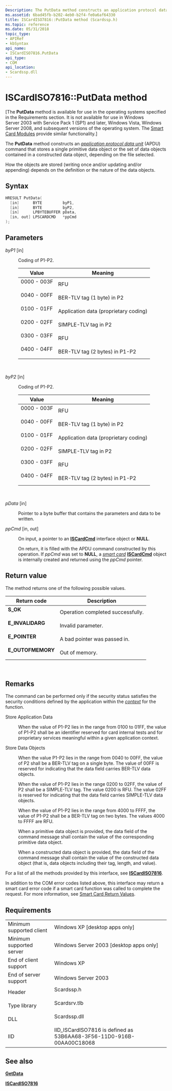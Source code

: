 ```yaml
---
Description: The PutData method constructs an application protocol data unit (APDU) command that stores a single primitive data object or the set of data objects contained in a constructed data object, depending on the file selected.
ms.assetid: 6bad45fb-b202-4eb0-b2f4-fe0a6af64330
title: ISCardISO7816::PutData method (Scardssp.h)
ms.topic: reference
ms.date: 05/31/2018
topic_type: 
- APIRef
- kbSyntax
api_name: 
- ISCardISO7816.PutData
api_type: 
- COM
api_location: 
- Scardssp.dll
---
```


# ISCardISO7816::PutData method

\[The **PutData** method is available for use in the operating systems specified in the Requirements section. It is not available for use in Windows Server 2003 with Service Pack 1 (SP1) and later, Windows Vista, Windows Server 2008, and subsequent versions of the operating system. The [Smart Card Modules](https://msdn.microsoft.com/library/Dd627652(v=VS.85).aspx) provide similar functionality.\]

The **PutData** method constructs an [*application protocol data unit*](https://msdn.microsoft.com/library/ms721532(v=VS.85).aspx) (APDU) command that stores a single primitive data object or the set of data objects contained in a constructed data object, depending on the file selected.

How the objects are stored (writing once and/or updating and/or appending) depends on the definition or the nature of the data objects.

## Syntax


```C++
HRESULT PutData(
  [in]      BYTE         byP1,
  [in]      BYTE         byP2,
  [in]      LPBYTEBUFFER pData,
  [in, out] LPSCARDCMD   *ppCmd
);
```



## Parameters

<dl> <dt>

*byP1* \[in\]
</dt> <dd>

Coding of P1-P2.



| Value                                                                                  | Meaning                                          |
|----------------------------------------------------------------------------------------|--------------------------------------------------|
| <dl> <dt>0000 - 003F</dt> </dl> | RFU<br/>                                   |
| <dl> <dt>0040 - 00FF</dt> </dl> | BER-TLV tag (1 byte) in P2<br/>            |
| <dl> <dt>0100 - 01FF</dt> </dl> | Application data (proprietary coding)<br/> |
| <dl> <dt>0200 - 02FF</dt> </dl> | SIMPLE-TLV tag in P2<br/>                  |
| <dl> <dt>0300 - 03FF</dt> </dl> | RFU<br/>                                   |
| <dl> <dt>0400 - 04FF</dt> </dl> | BER-TLV tag (2 bytes) in P1-P2<br/>        |



 

</dd> <dt>

*byP2* \[in\]
</dt> <dd>

Coding of P1-P2.



| Value                                                                                  | Meaning                                          |
|----------------------------------------------------------------------------------------|--------------------------------------------------|
| <dl> <dt>0000 - 003F</dt> </dl> | RFU<br/>                                   |
| <dl> <dt>0040 - 00FF</dt> </dl> | BER-TLV tag (1 byte) in P2<br/>            |
| <dl> <dt>0100 - 01FF</dt> </dl> | Application data (proprietary coding)<br/> |
| <dl> <dt>0200 - 02FF</dt> </dl> | SIMPLE-TLV tag in P2<br/>                  |
| <dl> <dt>0300 - 03FF</dt> </dl> | RFU<br/>                                   |
| <dl> <dt>0400 - 04FF</dt> </dl> | BER-TLV tag (2 bytes) in P1-P2<br/>        |



 

</dd> <dt>

*pData* \[in\]
</dt> <dd>

Pointer to a byte buffer that contains the parameters and data to be written.

</dd> <dt>

*ppCmd* \[in, out\]
</dt> <dd>

On input, a pointer to an [**ISCardCmd**](iscardcmd.md) interface object or **NULL**.

On return, it is filled with the APDU command constructed by this operation. If *ppCmd* was set to **NULL**, a [*smart card*](https://msdn.microsoft.com/library/ms721625(v=VS.85).aspx) [**ISCardCmd**](iscardcmd.md) object is internally created and returned using the *ppCmd* pointer.

</dd> </dl>

## Return value

The method returns one of the following possible values.



| Return code                                                                                   | Description                                  |
|-----------------------------------------------------------------------------------------------|----------------------------------------------|
| <dl> <dt>**S\_OK**</dt> </dl>          | Operation completed successfully.<br/> |
| <dl> <dt>**E\_INVALIDARG**</dt> </dl>  | Invalid parameter.<br/>                |
| <dl> <dt>**E\_POINTER**</dt> </dl>     | A bad pointer was passed in.<br/>      |
| <dl> <dt>**E\_OUTOFMEMORY**</dt> </dl> | Out of memory.<br/>                    |



 

## Remarks

The command can be performed only if the security status satisfies the security conditions defined by the application within the [*context*](https://msdn.microsoft.com/library/ms721572(v=VS.85).aspx) for the function.

<dl> <dt>

<span id="Store_Application_Data"></span><span id="store_application_data"></span><span id="STORE_APPLICATION_DATA"></span>Store Application Data
</dt> <dd>

When the value of P1-P2 lies in the range from 0100 to 01FF, the value of P1-P2 shall be an identifier reserved for card internal tests and for proprietary services meaningful within a given application context.

</dd> <dt>

<span id="Store_Data_Objects"></span><span id="store_data_objects"></span><span id="STORE_DATA_OBJECTS"></span>Store Data Objects
</dt> <dd>

When the value P1-P2 lies in the range from 0040 to 00FF, the value of P2 shall be a BER-TLV tag on a single byte. The value of 00FF is reserved for indicating that the data field carries BER-TLV data objects.

When the value of P1-P2 lies in the range 0200 to 02FF, the value of P2 shall be a SIMPLE-TLV tag. The value 0200 is RFU. The value 02FF is reserved for indicating that the data field carries SIMPLE-TLV data objects.

When the value of P1-P2 lies in the range from 4000 to FFFF, the value of P1-P2 shall be a BER-TLV tag on two bytes. The values 4000 to FFFF are RFU.

When a primitive data object is provided, the data field of the command message shall contain the value of the corresponding primitive data object.

When a constructed data object is provided, the data field of the command message shall contain the value of the constructed data object (that is, data objects including their tag, length, and value).

</dd> </dl>

For a list of all the methods provided by this interface, see [**ISCardISO7816**](iscardiso7816.md).

In addition to the COM error codes listed above, this interface may return a smart card error code if a smart card function was called to complete the request. For more information, see [Smart Card Return Values](authentication-return-values.md).

## Requirements



|                                     |                                                                                         |
|-------------------------------------|-----------------------------------------------------------------------------------------|
| Minimum supported client<br/> | Windows XP \[desktop apps only\]<br/>                                             |
| Minimum supported server<br/> | Windows Server 2003 \[desktop apps only\]<br/>                                    |
| End of client support<br/>    | Windows XP<br/>                                                                   |
| End of server support<br/>    | Windows Server 2003<br/>                                                          |
| Header<br/>                   | <dl> <dt>Scardssp.h</dt> </dl>   |
| Type library<br/>             | <dl> <dt>Scardsrv.tlb</dt> </dl> |
| DLL<br/>                      | <dl> <dt>Scardssp.dll</dt> </dl> |
| IID<br/>                      | IID\_ISCardISO7816 is defined as 53B6AA68-3F56-11D0-916B-00AA00C18068<br/>        |



## See also

<dl> <dt>

[**GetData**](iscardiso7816-getdata.md)
</dt> <dt>

[**ISCardISO7816**](iscardiso7816.md)
</dt> </dl>

 

 




